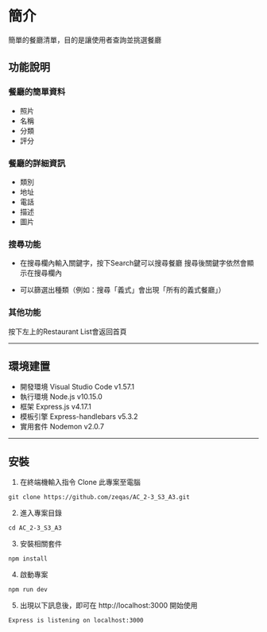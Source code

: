 # 簡介
簡單的餐廳清單，目的是讓使用者查詢並挑選餐廳

## 功能說明
### 餐廳的簡單資料
* 照片
* 名稱
* 分類
* 評分

### 餐廳的詳細資訊
* 類別
* 地址
* 電話
* 描述
* 圖片

### 搜尋功能
- 在搜尋欄內輸入關鍵字，按下Search鍵可以搜尋餐廳
搜尋後關鍵字依然會顯示在搜尋欄內

- 可以篩選出種類（例如：搜尋「義式」會出現「所有的義式餐廳」）

### 其他功能
按下左上的Restaurant List會返回首頁

---

## 環境建置
- 開發環境 Visual Studio Code v1.57.1
- 執行環境 Node.js v10.15.0
- 框架 Express.js v4.17.1
- 模板引擎 Express-handlebars v5.3.2
- 實用套件 Nodemon v2.0.7

---

## 安裝 

1. 在終端機輸入指令 Clone 此專案至電腦
```
git clone https://github.com/zeqas/AC_2-3_S3_A3.git
```
2. 進入專案目錄
```
cd AC_2-3_S3_A3
```
3. 安裝相關套件
```
npm install
```
4. 啟動專案
```
npm run dev
```
5. 出現以下訊息後，即可在 http://localhost:3000 開始使用
```
Express is listening on localhost:3000
